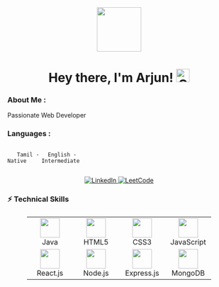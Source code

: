 <div id="header" align="center">

<img src="./assets/github.gif" width="100"/>

<h1>
Hey there, I'm Arjun!
<img src="./assets/giphy.gif" width="30px" alt="GIF">
</h1>

   </div>
  
### About Me :

Passionate Web Developer 

### Languages :

<div style="display: flex; align-items: flex-start; align: center">
<table  align="center">
  <tr>
    
       Tamil - Native
        
  </tr>

  <tr>
    
      English - Intermediate
        
  </tr>
</table>
</div>


<p align="center">
  <a href="https://www.linkedin.com/in/malligaarjunan-n-460438269" target="_blank">
    <img src="https://img.shields.io/badge/LinkedIn-Connect-blue?logo=linkedin&style=for-the-badge" alt="LinkedIn"/>
  </a>
  <a href="https://leetcode.com/u/Malligaarjunan" target="_blank">
    <img src="https://img.shields.io/badge/LeetCode-Visit-orange?logo=leetcode&style=for-the-badge" alt="LeetCode"/>
  </a>
</p>




### ⚡ Technical Skills

<!-- <div align="center" style="display: flex; justify-content: center; flex-wrap: wrap; gap: 40px;"> -->

<table align="center" style="display: flex; justify-content: center; flex-wrap: wrap; gap: 40; >
  <tr  style="display: flex; justify-content: center; flex-wrap: wrap; gap: 40>
    <td align="center" width="88">
      <img src="https://cdn.jsdelivr.net/gh/devicons/devicon/icons/java/java-original.svg" width="44" height="44"/><br>Java
    </td>
    <td align="center" width="88">
      <img src="https://cdn.jsdelivr.net/gh/devicons/devicon/icons/html5/html5-original.svg" width="44" height="44"/><br>HTML5
    </td>
    <td align="center" width="88">
      <img src="https://cdn.jsdelivr.net/gh/devicons/devicon/icons/css3/css3-original.svg" width="44" height="44"/><br>CSS3
    </td>
    <td align="center" width="88">
      <img src="https://cdn.jsdelivr.net/gh/devicons/devicon/icons/javascript/javascript-original.svg" width="44" height="44"/><br>JavaScript
    </td>
  
  </tr>
    <td align="center" width="88">
      <img src="https://cdn.jsdelivr.net/gh/devicons/devicon/icons/react/react-original.svg" width="44" height="44"/><br>React.js
    </td>
    <td align="center" width="88">
      <img src="https://cdn.jsdelivr.net/gh/devicons/devicon/icons/nodejs/nodejs-original.svg" width="44" height="44"/><br>Node.js
    </td>
    <td align="center" width="88">
      <img src="https://cdn.jsdelivr.net/gh/devicons/devicon/icons/express/express-original.svg" width="44" height="44"/><br>Express.js
    </td>
    <td align="center" width="88">
      <img src="https://cdn.jsdelivr.net/gh/devicons/devicon/icons/mongodb/mongodb-original.svg" width="44" height="44"/><br>MongoDB
    </td>

  </tr>
</table>
